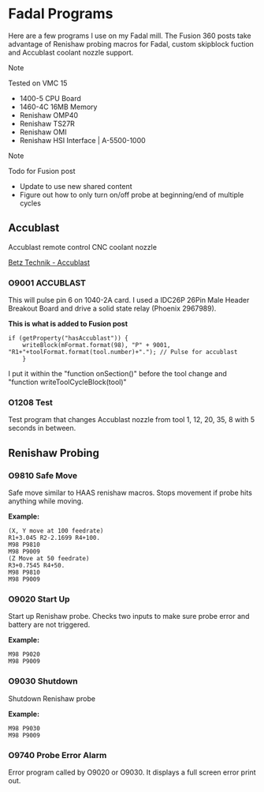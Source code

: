 # Fadal Programs

Here are a few programs I use on my Fadal mill. The Fusion 360 posts take advantage of Renishaw probing macros for Fadal, custom skipblock fuction and Accublast coolant nozzle support.

>[!NOTE]
>Tested on VMC 15
>- 1400-5 CPU Board
>- 1460-4C 16MB Memory
>- Renishaw OMP40
>- Renishaw TS27R
>- Renishaw OMI
>- Renishaw HSI Interface | A-5500-1000

>[!NOTE]
>Todo for Fusion post
>- Update to use new shared content
>- Figure out how to only turn on/off probe at beginning/end of multiple cycles


## Accublast

Accublast remote control CNC coolant nozzle

[Betz Technik - Accublast](https://www.betztechnik.ca/store/p41/Accublast_remote_control_CNC_coolant_nozzle.html)

### O9001 ACCUBLAST

This will pulse pin 6 on 1040-2A card. I used a IDC26P 26Pin Male Header Breakout Board and drive a solid state relay (Phoenix 2967989).

**This is what is added to Fusion post**

````
if (getProperty("hasAccublast")) {
    writeBlock(mFormat.format(98), "P" + 9001, "R1+"+toolFormat.format(tool.number)+"."); // Pulse for accublast
    }
````
I put it within the "function onSection()" before the tool change and 
"function writeToolCycleBlock(tool)"

### O1208 Test

Test program that changes Accublast nozzle from tool 1, 12, 20, 35, 8 with 5 seconds in between.

## Renishaw Probing

### O9810 Safe Move

Safe move similar to HAAS renishaw macros. Stops movement if probe hits anything while moving.

**Example:**
````
(X, Y move at 100 feedrate)
R1+3.045 R2-2.1699 R4+100.
M98 P9810
M98 P9009
(Z Move at 50 feedrate)
R3+0.7545 R4+50.
M98 P9810
M98 P9009
````

### O9020 Start Up

Start up Renishaw probe. Checks two inputs to make sure probe error and battery are not triggered.

**Example:**
````
M98 P9020
M98 P9009
````
### O9030 Shutdown

Shutdown Renishaw probe

**Example:**
````
M98 P9030
M98 P9009
````

### O9740 Probe Error Alarm

Error program called by O9020 or O9030. It displays a full screen error print out.
